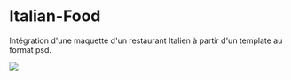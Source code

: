 # Italian-Food
Intégration d'une maquette d'un restaurant Italien à partir d'un template au format psd.

 <img src="Images/3795292.png">
